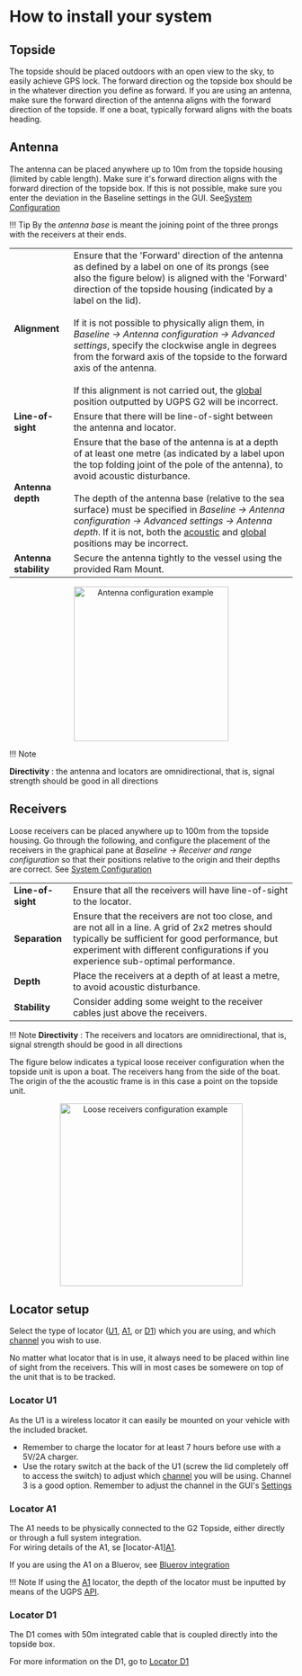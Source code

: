 
# How to install your system

## Topside
The topside should be placed outdoors with an open view to the sky, to easily achieve GPS lock. The forward direction og the topside box should be in the whatever direction you define as forward. If you are using an antenna, make sure the forward direction of the antenna aligns with the forward direction of the topside. If one a boat, typically forward aligns with the boats heading.

## Antenna

The antenna can be placed anywhere up to 10m from the topside housing (limited by cable length). Make sure it's forward direction aligns with the forward direction of the topside box. If this is not possible, make sure you enter the deviation in the Baseline settings in the GUI. See[System Configuration](../underwater-gps/ugps-sysconfig.md#basline-settings)


!!! Tip
    By the _antenna base_ is meant the joining point of the three prongs with the receivers at their ends.


|                     |                      |
| ------------------- | :------------------- |
| **Alignment**       | Ensure that the 'Forward' direction of the antenna as defined by a label on one of its prongs (see also the figure below) is aligned with the 'Forward' direction of the topside housing (indicated by a label on the lid). <br><br>If it is not possible to physically align them, in *Baseline -> Antenna configuration -> Advanced settings*, specify the clockwise angle in degrees from the forward axis of the topside to the forward axis of the antenna. <br><br>If this alignment is not carried out, the [global](../underwater-gps/reference-frames.md#global-frame) position outputted by UGPS G2 will be incorrect.
| **Line-of-sight**   | Ensure that there will be line-of-sight between the antenna and locator.  |
| **Antenna depth**  | Ensure that the base of the antenna is at a depth of at least one metre (as indicated by a label upon the top folding joint of the pole of the antenna), to avoid acoustic disturbance. <br><br>The depth of the antenna base (relative to the sea surface) must be specified in *Baseline -> Antenna configuration -> Advanced settings -> Antenna depth*. If it is not, both the [acoustic](./reference-frames.md#acoustic-frame) and [global](../underwater-gps/reference-frames.md#global-frame) positions may be incorrect.  |
| **Antenna stability** | Secure the antenna tightly to the vessel using the provided Ram Mount. |

<div align="center">
  <img src="../../../img/Boat_antenna_conf.png" width="275px" alt="Antenna configuration example">
</div>

!!! Note

 **Directivity** : the antenna and locators are omnidirectional, that is, signal strength should be good in all directions


## Receivers

Loose receivers can be placed anywhere up to 100m from the topside housing. Go through the following, and configure the placement of the receivers in the graphical pane at *Baseline -> Receiver and range configuration* so that their positions relative to the origin and their depths are correct. See [System Configuration](../underwater-gps/ugps-sysconfig.md#basline-settings)

|                     |                      |
| ------------------- | :------------------- |
| **Line-of-sight**   | Ensure that all the receivers will have line-of-sight to the locator. |
| **Separation** | Ensure that the receivers are not too close, and are not all in a line. A grid of 2x2 metres should typically be sufficient for good performance, but experiment with different configurations if you experience sub-optimal performance.  |
| **Depth**  | Place the receivers at a depth of at least a metre, to avoid acoustic disturbance.     |
| **Stability** | Consider adding some weight to the receiver cables just above the receivers.  |

!!! Note
    **Directivity** : The receivers and locators are omnidirectional, that is, signal strength should be good in all directions


The figure below indicates a typical loose receiver configuration when the topside unit is upon a boat. The receivers hang from the side of the boat. The origin of the the acoustic frame is in this case a point on the topside unit.

<div align="center">
  <img src="../../../img/boat_example_g2.png" width="325px" alt="Loose receivers configuration example">
</div>


## Locator setup
Select the type of locator ([U1](../underwater-gps/locators/locator-u1.md), [A1](../underwater-gps/locators/locator-a1.md), or [D1](../underwater-gps/locators/locator-d1.md)) which you are using, and which [channel](../underwater-gps/ugps-sysconfig.md#channel-overview) you wish to use.

No matter what locator that is in use, it always need to be placed within line of sight from the receivers. This will in most cases be somewere on top of the unit that is to be tracked.

### Locator U1
As the U1 is a wireless locator it can easily be mounted on your vehicle with the included bracket. 

- Remember to charge the locator for at least 7 hours before use with a 5V/2A charger.
- Use the rotary switch at the back of the U1 (screw the lid completely off to access the switch) to adjust which [channel](../underwater-gps/ugps-sysconfig.md#channel-overview) you will be using. Channel 3 is a good option. Remember to adjust the channel in the GUI's [Settings](../underwater-gps/interface/ugps-gui.md#settings)


### Locator A1
The A1 needs to be physically connected to the G2 Topside, either directly or through a full system integration.</br>
For wiring details of the A1, se [locator-A1][A1](../underwater-gps/locators/locator-a1.md).

If you are using the A1 on a Bluerov, see [Bluerov integration](./integration/bluerov-integration-a1.md)

!!! Note
    If using the [A1](../underwater-gps/locators/locator-a1.md) locator, the depth of the locator must be inputted by means of the UGPS [API](../underwater-gps/integration/api.md).

### Locator D1
The D1 comes with 50m integrated cable that is coupled directly into the topside box. 

For more information on the D1, go to [Locator D1](../underwater-gps/locators/locator-d1.md)

